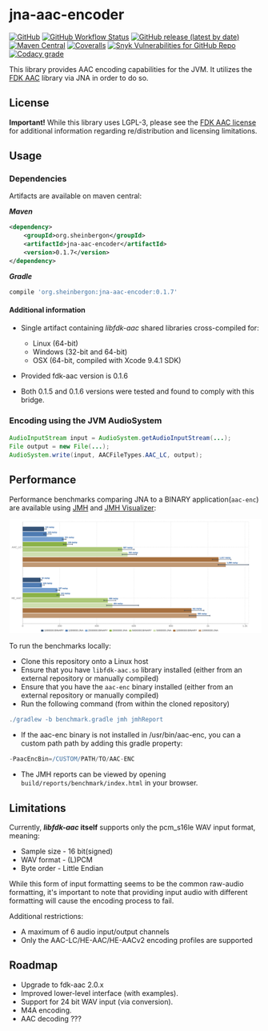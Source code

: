 # jna-aac-encoder

[![GitHub](https://img.shields.io/github/license/sheinbergon/jna-aac-encoder?color=pink&style=for-the-badge)](https://github.com/sheinbergon/jna-aac-encoder/blob/master/LICENSE)
[![GitHub Workflow Status](https://img.shields.io/github/workflow/status/sheinbergon/jna-aac-encoder/multi-platform-ci?style=for-the-badge)](https://github.com/sheinbergon/jna-aac-encoder/actions?query=workflow%3A"Multi+Platform+CI")
[![GitHub release (latest by date)](https://img.shields.io/github/v/release/sheinbergon/jna-aac-encoder?color=%2340E0D0&style=for-the-badge)](https://github.com/sheinbergon/jna-aac-encoder/releases/latest)
[![Maven Central](https://img.shields.io/maven-central/v/org.sheinbergon/jna-aac-encoder?color=Crimson&style=for-the-badge)](https://search.maven.org/search?q=g:org.sheinbergon%20a:jna-aac-encoder*)
[![Coveralls](https://img.shields.io/coveralls/github/sheinbergon/jna-aac-encoder?style=for-the-badge)](https://coveralls.io/github/sheinbergon/jna-aac-encoder)
[![Snyk Vulnerabilities for GitHub Repo](https://img.shields.io/snyk/vulnerabilities/github/sheinbergon/jna-aac-encoder?color=432f95&style=for-the-badge)](https://app.snyk.io/org/sheinbergon/project/e56757ea-c9f2-45a1-8544-5083d087faf8)
[![Codacy grade](https://img.shields.io/codacy/grade/8f822d4bfbfa48809d439d4e8e92d287?style=for-the-badge)](https://app.codacy.com/manual/sheinbergon/jna-aac-encoder)
                                                                                                                                                                                                                                                                                                 
This library provides AAC encoding capabilities for the JVM. 
It utilizes the [FDK AAC](https://github.com/mstorsjo/fdk-aac) library via JNA in order to do so.

## License
**Important!** While this library uses LGPL-3, please see
the [FDK AAC license](NOTICE) for additional information
regarding re/distribution and licensing limitations.

## Usage

### Dependencies
Artifacts are available on maven central:

**_Maven_**
```xml
<dependency>
    <groupId>org.sheinbergon</groupId>
    <artifactId>jna-aac-encoder</artifactId>
    <version>0.1.7</version>
</dependency>
```

**_Gradle_**
```groovy
compile 'org.sheinbergon:jna-aac-encoder:0.1.7'
```

#### Additional information
  * Single artifact containing _libfdk-aac_ shared libraries cross-compiled for:
    * Linux (64-bit) 
    * Windows (32-bit and 64-bit)
    * OSX (64-bit, compiled with Xcode 9.4.1 SDK) 

  * Provided fdk-aac version is 0.1.6
  * Both 0.1.5 and 0.1.6 versions were tested and found to comply with this bridge.
 
### Encoding using the JVM AudioSystem
```java
AudioInputStream input = AudioSystem.getAudioInputStream(...);
File output = new File(...);
AudioSystem.write(input, AACFileTypes.AAC_LC, output);
```

## Performance
Performance benchmarks comparing JNA to a BINARY application(`aac-enc`) are available using [JMH](http://openjdk.java.net/projects/code-tools/jmh/) and [JMH Visualizer](https://github.com/jzillmann/jmh-visualizer):

![alt text](benchmark/jmh-results-23112018.png)

To run the benchmarks locally:
  * Clone this repository onto a Linux host
  * Ensure that you have `libfdk-aac.so` library installed (either from an external repository or manually compiled)
  * Ensure that you have the `aac-enc` binary installed (either from an external repository or manually compiled)
  * Run the following command (from within the cloned repository)
```groovy
./gradlew -b benchmark.gradle jmh jmhReport
```
  * If the aac-enc binary is not installed in /usr/bin/aac-enc, you can a custom path path by adding this gradle property:
```groovy
-PaacEncBin=/CUSTOM/PATH/TO/AAC-ENC 
```
  * The JMH reports can be viewed by opening `build/reports/benchmark/index.html` in your browser.

## Limitations
Currently, **_libfdk-aac_ itself** supports only the pcm_s16le WAV input format, meaning:
  * Sample size - 16 bit(signed)
  * WAV format - (L)PCM
  * Byte order - Little Endian

While this form of input formatting seems to be the common raw-audio formatting, it's important
to note that providing input audio with different formatting will cause
the encoding process to fail. 

Additional restrictions:
  * A maximum of 6 audio input/output channels
  * Only the AAC-LC/HE-AAC/HE-AACv2 encoding profiles are supported  

## Roadmap
  * Upgrade to fdk-aac 2.0.x
  * Improved lower-level interface (with examples).
  * Support for 24 bit WAV input (via conversion).
  * M4A encoding.
  * AAC decoding ???  